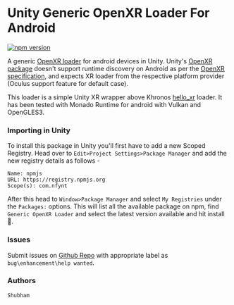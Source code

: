 # Unity Generic OpenXR Loader For Android

[![npm version](https://badge.fury.io/js/com.nfynt.openxr.genericandroidloader.svg)](https://badge.fury.io/js/com.nfynt.openxr.genericandroidloader)


A generic [OpenXR loader](https://www.khronos.org/registry/OpenXR/specs/1.0/loader.html) for android devices in Unity. Unity's [OpenXR package](https://docs.unity3d.com/Packages/com.unity.xr.openxr@1.4/manual/index.html) doesn't support runtime discovery on Android as per the [OpenXR specification](https://www.khronos.org/registry/OpenXR/specs/1.0/loader.html#runtime-interaction), and expects XR loader from the respective platform provider (Oculus support feature for default case).

This loader is a simple Unity XR wrapper above Khronos [hello_xr](https://github.com/KhronosGroup/OpenXR-SDK-Source/tree/main/src/tests/hello_xr) loader. It has been tested with Monado Runtime for android with Vulkan and OpenGLES3.

### Importing in Unity

To install this package in Unity you'll first have to add a new Scoped Registry. Head over to `Edit>Project Settings>Package Manager` and add the new registry details as follows - 
```
Name: npmjs
URL: https://registry.npmjs.org
Scope(s): com.nfynt
```

After this head to `Window>Package Manager` and select `My Registries` under the `Packages:` options. This will list all the available package on npm, find `Generic OpenXR Loader` and select the latest version available and hit install 🚀.

### Issues
Submit issues on [Github Repo](https://github.com/nfynt/AndroidOpenXRLoader/issues) with appropriate label as `bug\enhancement\help wanted`.

### Authors
```
Shubham
```

